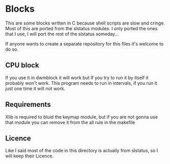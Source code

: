 # Blocks

This are some blocks written in C because shell scripts are slow and cringe.
Most of this are ported from the slstatus modules.
I only ported the ones that I use, I will port the rest of the slstatus someday...

If anyone wants to create a separate repository for this files it's welcome to do so.

## CPU block

If you use it in dwmblock it will work but If you try to run it by itself it probably won't work.
This program needs to run in intervals, if you run it just one time it will not work. 

## Requirements

Xlib is required to bluid the keymap module, but if you are not gonna use that module you can remove it from the all rule in the makefile

## Licence
Like I said most of the code in this directory is actually from slstatus, so I will keep their Licence.
